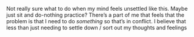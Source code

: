 Not really sure what to do when my mind feels unsettled like this. Maybe just sit and do-nothing practice? There’s a part of me that feels that the problem is that I need to do *something* so that’s in conflict. I believe that less than just needing to settle down / sort out my thoughts and feelings